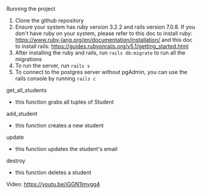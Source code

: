 Running the project
1. Clone the github repository
2. Ensure your system has ruby version 3.2.2 and rails version 7.0.8. If you don't have ruby on your system, please refer to this doc to install ruby: https://www.ruby-lang.org/en/documentation/installation/
and this doc to install rails: https://guides.rubyonrails.org/v5.1/getting_started.html
3. After installing the ruby and rails, run `rails db:migrate` to run all the migrations
4. To run the server, run `rails s`
5. To connect to the postgres server without pgAdmin, you can use the rails console by running `rails c`


get_all_students
- this function grabs all tuples of Student

add_student
- this function creates a new student

update
- this function updates the student's email

destroy
- this function deletes a student

Video:
https://youtu.be/iGGN1lmvgg4
